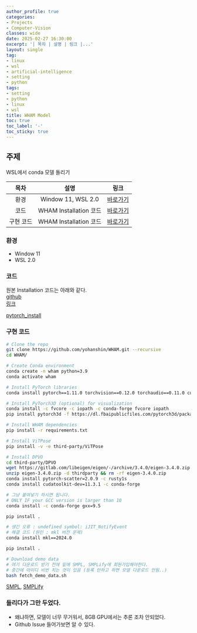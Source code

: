```yaml
---
author_profile: true
categories:
- Projects
- Computer-Vision
classes: wide
date: 2025-02-27 16:30:00
excerpt: '| 목차 | 설명 | 링크 |...'
layout: single
tag:
- linux
- wsl
- artificial-intelligence
- setting
- python
tags:
- setting
- python
- linux
- wsl
title: WHAM Model
toc: true
toc_label: '-'
toc_sticky: true
---
```


## 주제
WSL에서 conda 모델 돌리기  

| 목차 | 설명 | 링크 |
|:---:|:---:|:---:|
| 환경 | Window 11, WSL 2.0 |<a href="#환경">바로가기</a>|
| 코드 | WHAM Installation 코드 |<a href="#코드">바로가기</a>|
| 구현 코드 | WHAM Installation 코드 |<a href="#구현-코드">바로가기</a>|

### 환경 
- Window 11
- WSL 2.0

### 코드 

원본 Installation 코드는 아래와 같다.  
[github](https://github.com/yohanshin/WHAM/tree/main)  
[링크](https://wham.is.tue.mpg.de/)  

[pytorch_install](https://pytorch.org/get-started/locally/)  

### 구현 코드  

    
```bash
# Clone the repo
git clone https://github.com/yohanshin/WHAM.git --recursive
cd WHAM/

# Create Conda environment
conda create -n wham python=3.9 
conda activate wham

# Install PyTorch libraries
conda install pytorch==1.11.0 torchvision==0.12.0 torchaudio==0.11.0 cudatoolkit=11.3 -c pytorch

# Install PyTorch3D (optional) for visualization
conda install -c fvcore -c iopath -c conda-forge fvcore iopath
pip install pytorch3d -f https://dl.fbaipublicfiles.com/pytorch3d/packaging/wheels/py39_cu113_pyt1110/download.html

# Install WHAM dependencies
pip install -r requirements.txt

# Install ViTPose
pip install -v -e third-party/ViTPose

# Install DPVO
cd third-party/DPVO
wget https://gitlab.com/libeigen/eigen/-/archive/3.4.0/eigen-3.4.0.zip
unzip eigen-3.4.0.zip -d thirdparty && rm -rf eigen-3.4.0.zip
conda install pytorch-scatter=2.0.9 -c rusty1s
conda install cudatoolkit-dev=11.3.1 -c conda-forge

# 그냥 붙여넣기 하시면 됩니다. 
# ONLY IF your GCC version is larger than 10
conda install -c conda-forge gxx=9.5

pip install .

# 생긴 오류 : undefined symbol: iJIT_NotifyEvent
# 해결 코드 (원인 : mkl 버전 문제)
conda install mkl==2024.0

pip install .

# Download demo data
# 여기 다운로드 받기 전에 밑에 SMPL, SMPLify에 회원가입해야한다.
# 중간에 아이디 비번 치는 것이 있음 (등록 안하고 하면 모델 다운로드 안됨..)
bash fetch_demo_data.sh

```   
[SMPL](https://smpl.is.tue.mpg.de/), [SMPLify](https://smplify.is.tue.mpg.de/)   

### 돌리다가 그만 두었다.
- 왜냐하면, 모델이 너무 무거워서, 8GB GPU에서는 추론 조차 안되었다.
- Github Issue 들어가보면 알 수 있다.   
